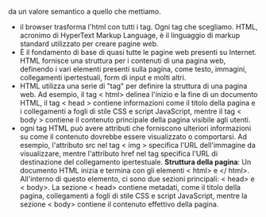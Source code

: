 da un valore semantico a quello che mettiamo.

- il browser trasforma l'html con tutti i tag. Ogni tag che scegliamo. HTML, acronimo di HyperText Markup Language, è il linguaggio di markup standard utilizzato per creare pagine web.
- È il fondamento di base di quasi tutte le pagine web presenti su Internet. HTML fornisce una struttura per i contenuti di una pagina web, definendo i vari elementi presenti sulla pagina, come testo, immagini, collegamenti ipertestuali, form di input e molti altri.
- HTML utilizza una serie di "tag" per definire la struttura di una pagina web. Ad esempio, il tag < html> delinea l'inizio e la fine di un documento HTML, il tag < head > contiene informazioni come il titolo della pagina e i collegamenti a fogli di stile CSS e script JavaScript, mentre il tag < body > contiene il contenuto principale della pagina visibile agli utenti.
- ogni tag HTML può avere attributi che forniscono ulteriori informazioni su come il contenuto dovrebbe essere visualizzato o comportarsi. Ad esempio, l'attributo src nel tag < img > specifica l'URL dell'immagine da visualizzare, mentre l'attributo href nel tag <a> specifica l'URL di destinazione del collegamento ipertestuale.
  **Struttura della pagina**: Un documento HTML inizia e termina con gli elementi < html> e </ html>. All'interno di questo elemento, ci sono due sezioni principali: < head> e < body>. La sezione < head> contiene metadati, come il titolo della pagina, collegamenti a fogli di stile CSS e script JavaScript, mentre la sezione < body> contiene il contenuto effettivo della pagina.
